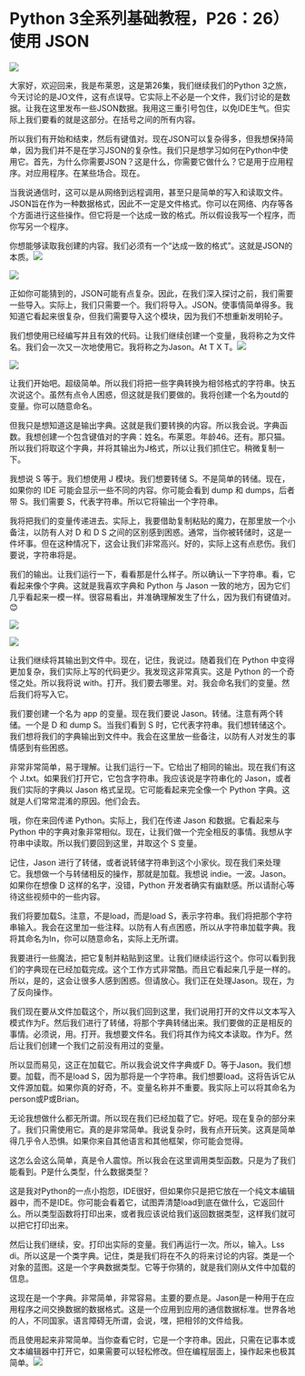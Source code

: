 # Python 3全系列基础教程，P26：26）使用 JSON 

![](img/cdc4be9700a94b410345eb831146ec73_0.png)

大家好，欢迎回来，我是布莱恩，这是第26集，我们继续我们的Python 3之旅，今天讨论的是JO文件，这有点误导。它实际上不必是一个文件，我们讨论的是数据。让我在这里发布一些JSON数据。我用这三重引号包住，以免IDE生气。但实际上我们要看的就是这部分。在括号之间的所有内容。

所以我们有开始和结束，然后有键值对。现在JSON可以复杂得多，但我想保持简单，因为我们并不是在学习JSON的复杂性。我们只是想学习如何在Python中使用它。首先，为什么你需要JSON？这是什么，你需要它做什么？它是用于应用程序。对应用程序。在某些场合。现在。

当我说通信时，这可以是从网络到远程调用，甚至只是简单的写入和读取文件。JSON旨在作为一种数据格式，因此不一定是文件格式。你可以在网络、内存等各个方面进行这些操作。但它将是一个达成一致的格式。所以假设我写一个程序，而你写另一个程序。

你想能够读取我创建的内容。我们必须有一个“达成一致的格式”。这就是JSON的本质。![](img/cdc4be9700a94b410345eb831146ec73_2.png)

![](img/cdc4be9700a94b410345eb831146ec73_3.png)

正如你可能猜到的，JSON可能有点复杂。因此，在我们深入探讨之前，我们需要一些导入。实际上，我们只需要一个。我们将导入。JSON。使事情简单得多。我知道它看起来很复杂，但我们需要导入这个模块，因为我们不想重新发明轮子。

我们想使用已经编写并且有效的代码。让我们继续创建一个变量，我将称之为文件名。我们会一次又一次地使用它。我将称之为Jason。At T X T。![](img/cdc4be9700a94b410345eb831146ec73_5.png)

![](img/cdc4be9700a94b410345eb831146ec73_6.png)

让我们开始吧。超级简单。所以我们将把一些字典转换为相邻格式的字符串。快五次说这个。虽然有点令人困惑，但这就是我们要做的。我将创建一个名为outd的变量。你可以随意命名。

但我只是想知道这是输出字典。这就是我们要转换的内容。所以我会说。字典函数。我想创建一个包含键值对的字典：姓名。布莱恩。年龄46。还有。那只猫。所以我们将取这个字典，并将其输出为J格式，所以让我们抓住它。稍微复制一下。

我想说 S 等于。我们想使用 J 模块。我们想要转储 S。不是简单的转储。现在，如果你的 IDE 可能会显示一些不同的内容。你可能会看到 dump 和 dumps，后者带 S。我们需要 S，代表字符串。所以它将输出一个字符串。

我将把我们的变量传递进去。实际上，我要借助复制粘贴的魔力，在那里放一个小备注，以防有人对 D 和 D S 之间的区别感到困惑。通常，当你被转储时，这是一件坏事。但在这种情况下，这会让我们非常高兴。好的，实际上这有点悲伤。我们要说，字符串将是。

我们的输出。让我们运行一下，看看那是什么样子。所以确认一下字符串。看，它看起来像个字典。这就是我喜欢字典和 Python 与 Jason 一致的地方，因为它们几乎看起来一模一样。很容易看出，并准确理解发生了什么，因为我们有键值对。😊

![](img/cdc4be9700a94b410345eb831146ec73_8.png)

![](img/cdc4be9700a94b410345eb831146ec73_9.png)

让我们继续将其输出到文件中。现在，记住，我说过。随着我们在 Python 中变得更加复杂，我们实际上写的代码更少。我发现这非常真实。这是 Python 的一个奇怪之处。所以我将说 with。打开。我们要去哪里。对。我会命名我们的变量。然后我们将写入它。

我们要创建一个名为 app 的变量。现在我们要说 Jason。转储。注意有两个转储。一个是 D 和 dump S。当我们看到 S 时，它代表字符串。我们想转储这个。我们想将我们的字典输出到文件中。我会在这里放一些备注，以防有人对发生的事情感到有些困惑。

非常非常简单，易于理解。让我们运行一下。它给出了相同的输出。现在我们有这个 J.txt。如果我们打开它，它包含字符串。我应该说是字符串化的 Jason，或者我们实际的字典以 Jason 格式呈现。它可能看起来完全像一个 Python 字典。这就是人们常常混淆的原因。他们会去。

哦，你在来回传递 Python。实际上，我们在传递 Jason 和数据。它看起来与 Python 中的字典对象非常相似。现在，让我们做一个完全相反的事情。我想从字符串中读取。所以我们要回到这里，并取这个 S 变量。

记住，Jason 进行了转储，或者说转储字符串到这个小家伙。现在我们来处理它。我想做一个与转储相反的操作，那就是加载。我想说 indie。一波。Jason。如果你在想像 D 这样的名字，没错，Python 开发者确实有幽默感。所以请耐心等待这些视频中的一些内容。

我们将要加载S。注意，不是load，而是load S，表示字符串。我们将把那个字符串输入。我会在这里加一些注释。以防有人有点困惑，所以从字符串加载字典。我将其命名为In，你可以随意命名，实际上无所谓。

我要进行一些魔法，把它复制并粘贴到这里。让我们继续运行这个。你可以看到我们的字典现在已经加载完成。这个工作方式非常酷。而且它看起来几乎是一样的。所以，是的，这会让很多人感到困惑。但请放心。我们正在处理Jason。现在，为了反向操作。

我们现在要从文件加载这个，所以我们回到这里，我们说用打开的文件以文本写入模式作为F。然后我们进行了转储，将那个字典转储出来。我们要做的正是相反的事情。必须说，用。打开。我想要文件名。我们将其作为纯文本读取。作为F。然后让我们创建一个我们之前没有用过的变量。

所以显而易见，这正在加载它。所以我会说文件字典或F D。等于Jason。我们想要。加载，而不是load S，因为那将是一个字符串。我们想要load。这将告诉它从文件源加载。如果你真的好奇，不。变量名称并不重要。我实际上可以将其命名为person或P或Brian。

无论我想做什么都无所谓。所以现在我们已经加载了它。好吧。现在复杂的部分来了。我们只需使用它。真的是非常简单。我说复杂时，我有点开玩笑。这真是简单得几乎令人恐惧。如果你来自其他语言和其他框架，你可能会觉得。

这怎么会这么简单，真是令人震惊。所以我会在这里调用类型函数。只是为了我们能看到。P是什么类型，什么数据类型？

这是我对Python的一点小抱怨，IDE很好，但如果你只是把它放在一个纯文本编辑器中，而不是IDE。你可能会看着它，试图弄清楚load到底在做什么，它返回什么。所以类型函数将打印出来，或者我应该说给我们返回数据类型，这样我们就可以把它打印出来。

然后让我们继续，安。打印出实际的变量。我们再运行一次。所以，输入。Lss di。所以这是一个类字典。记住，类是我们将在不久的将来讨论的内容。类是一个对象的蓝图。这是一个字典数据类型。它等于你猜的，就是我们刚从文件中加载的信息。

这现在是一个字典。非常简单，非常容易。主要的要点是。Jason是一种用于在应用程序之间交换数据的数据格式。这是一个应用到应用的通信数据标准。世界各地的人，不同国家。语言障碍无所谓，会说，嘿，把相邻的文件给我。

而且使用起来非常简单。当你查看它时，它是一个字符串。因此，只需在记事本或文本编辑器中打开它，如果需要可以轻松修改。但在编程层面上，操作起来也极其简单。![](img/cdc4be9700a94b410345eb831146ec73_11.png)
